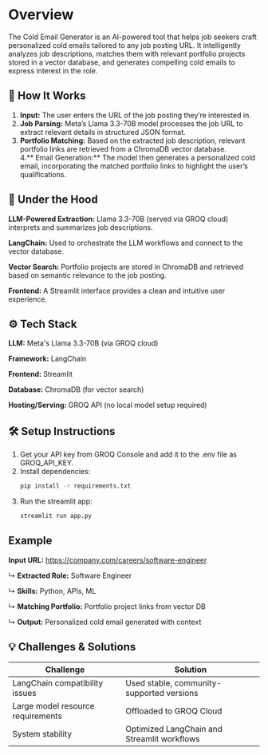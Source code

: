 # **Overview**

The Cold Email Generator is an AI-powered tool that helps job seekers craft personalized cold emails tailored to any job posting URL. It intelligently analyzes job descriptions, matches them with relevant portfolio projects stored in a vector database, and generates compelling cold emails to express interest in the role.

## 🚀 **How It Works**
1. **Input:** The user enters the URL of the job posting they’re interested in.
2. **Job Parsing:** Meta’s Llama 3.3-70B model processes the job URL to extract relevant details in structured JSON format.
3. **Portfolio Matching:** Based on the extracted job description, relevant portfolio links are retrieved from a ChromaDB vector database.   
4.** Email Generation:** The model then generates a personalized cold email, incorporating the matched portfolio links to highlight the user’s qualifications.

## 🧠 **Under the Hood**

**LLM-Powered Extraction:** Llama 3.3-70B (served via GROQ cloud) interprets and summarizes job descriptions.

**LangChain:** Used to orchestrate the LLM workflows and connect to the vector database.

**Vector Search:** Portfolio projects are stored in ChromaDB and retrieved based on semantic relevance to the job posting.

**Frontend:** A Streamlit interface provides a clean and intuitive user experience.

## ⚙️ **Tech Stack**

**LLM:** Meta's Llama 3.3-70B (via GROQ cloud)

**Framework:** LangChain

**Frontend:** Streamlit

**Database:** ChromaDB (for vector search)

**Hosting/Serving:** GROQ API (no local model setup required)

## 🛠️ **Setup Instructions**

1. Get your API key from GROQ Console and add it to the .env file as GROQ_API_KEY.
2. Install dependencies:
   ```bash
   pip install -r requirements.txt
3. Run the streamlit app:
   ```bash
   streamlit run app.py

## Example
**Input URL:** https://company.com/careers/software-engineer

↳ **Extracted Role:** Software Engineer

↳ **Skills:** Python, APIs, ML

↳ **Matching Portfolio:** Portfolio project links from vector DB

↳ **Output:** Personalized cold email generated with context

## 💡 Challenges & Solutions
| Challenge                         | Solution                                    |
| --------------------------------- | ------------------------------------------- |
| LangChain compatibility issues    | Used stable, community-supported versions   |
| Large model resource requirements | Offloaded to GROQ Cloud                     |
| System stability                  | Optimized LangChain and Streamlit workflows |


